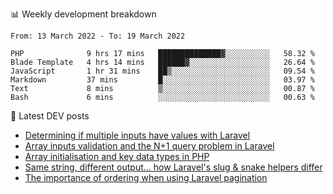 📊 Weekly development breakdown
<!--START_SECTION:waka-->

```text
From: 13 March 2022 - To: 19 March 2022

PHP              9 hrs 17 mins   ██████████████▓░░░░░░░░░░   58.32 %
Blade Template   4 hrs 14 mins   ██████▓░░░░░░░░░░░░░░░░░░   26.64 %
JavaScript       1 hr 31 mins    ██▒░░░░░░░░░░░░░░░░░░░░░░   09.54 %
Markdown         37 mins         █░░░░░░░░░░░░░░░░░░░░░░░░   03.97 %
Text             8 mins          ▒░░░░░░░░░░░░░░░░░░░░░░░░   00.87 %
Bash             6 mins          ░░░░░░░░░░░░░░░░░░░░░░░░░   00.63 %
```

<!--END_SECTION:waka-->

📕 Latest DEV posts
<!-- BLOG-POST-LIST:START -->
- [Determining if multiple inputs have values with Laravel](https://dev.to/michaelvickersuk/determining-if-multiple-inputs-have-values-with-laravel-km6)
- [Array inputs validation and the N+1 query problem in Laravel](https://dev.to/michaelvickersuk/array-inputs-validation-and-the-n1-query-problem-in-laravel-2agb)
- [Array initialisation and key data types in PHP](https://dev.to/michaelvickersuk/array-initialisation-and-key-data-types-in-php-1e5b)
- [Same string, different output... how Laravel&#39;s slug &amp; snake helpers differ](https://dev.to/michaelvickersuk/same-string-different-output-how-laravels-slug-snake-helpers-differ-1ccj)
- [The importance of ordering when using Laravel pagination](https://dev.to/michaelvickersuk/the-importance-of-ordering-when-using-laravel-pagination-1e37)
<!-- BLOG-POST-LIST:END -->
